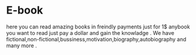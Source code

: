 # E-book
here you can read amazing books in freindly payments just for 1$ anybook you want to read just pay a dollar and gain the knowladge . We have fictional,non-fictional,bussiness,motivation,biography,autobiography and many more .
